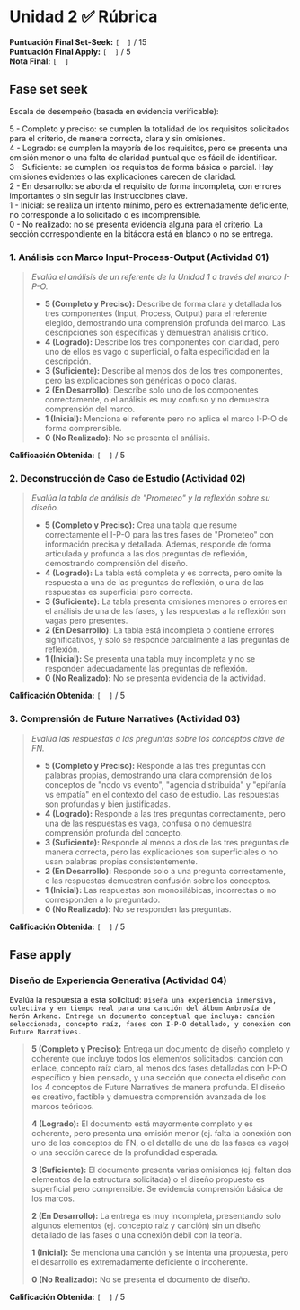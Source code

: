 # Unidad 2 ✅ Rúbrica

**Puntuación Final Set-Seek:** `[  ]` / 15  
**Puntuación Final Apply:** `[  ]` / 5  
**Nota Final:** `[  ]`  

## Fase set seek

Escala de desempeño (basada en evidencia verificable):

5 - Completo y preciso: se cumplen la totalidad de los requisitos solicitados para el criterio, de manera correcta, clara y sin omisiones.  
4 - Logrado: se cumplen la mayoría de los requisitos, pero se presenta una omisión menor o una falta de claridad puntual que es fácil de identificar.  
3 - Suficiente: se cumplen los requisitos de forma básica o parcial. Hay omisiones evidentes o las explicaciones carecen de claridad.  
2 - En desarrollo: se aborda el requisito de forma incompleta, con errores importantes o sin seguir las instrucciones clave.  
1 - Inicial: se realiza un intento mínimo, pero es extremadamente deficiente, no corresponde a lo solicitado o es incomprensible.  
0 - No realizado: no se presenta evidencia alguna para el criterio. La sección correspondiente en la bitácora está en blanco o no se entrega.  

### **1. Análisis con Marco Input-Process-Output (Actividad 01)**
> *Evalúa el análisis de un referente de la Unidad 1 a través del marco I-P-O.*
> - **5 (Completo y Preciso):** Describe de forma clara y detallada los tres componentes (Input, Process, Output) para el referente elegido, demostrando una comprensión profunda del marco. Las descripciones son específicas y demuestran análisis crítico.
> - **4 (Logrado):** Describe los tres componentes con claridad, pero uno de ellos es vago o superficial, o falta especificidad en la descripción.
> - **3 (Suficiente):** Describe al menos dos de los tres componentes, pero las explicaciones son genéricas o poco claras.
> - **2 (En Desarrollo):** Describe solo uno de los componentes correctamente, o el análisis es muy confuso y no demuestra comprensión del marco.
> - **1 (Inicial):** Menciona el referente pero no aplica el marco I-P-O de forma comprensible.
> - **0 (No Realizado):** No se presenta el análisis.

**Calificación Obtenida:** `[  ]` / 5

### **2. Deconstrucción de Caso de Estudio (Actividad 02)**
> *Evalúa la tabla de análisis de "Prometeo" y la reflexión sobre su diseño.*
> - **5 (Completo y Preciso):** Crea una tabla que resume correctamente el I-P-O para las tres fases de "Prometeo" con información precisa y detallada. Además, responde de forma articulada y profunda a las dos preguntas de reflexión, demostrando comprensión del diseño.
> - **4 (Logrado):** La tabla está completa y es correcta, pero omite la respuesta a una de las preguntas de reflexión, o una de las respuestas es superficial pero correcta.
> - **3 (Suficiente):** La tabla presenta omisiones menores o errores en el análisis de una de las fases, y las respuestas a la reflexión son vagas pero presentes.
> - **2 (En Desarrollo):** La tabla está incompleta o contiene errores significativos, y solo se responde parcialmente a las preguntas de reflexión.
> - **1 (Inicial):** Se presenta una tabla muy incompleta y no se responden adecuadamente las preguntas de reflexión.
> - **0 (No Realizado):** No se presenta evidencia de la actividad.

**Calificación Obtenida:** `[  ]` / 5

### **3. Comprensión de Future Narratives (Actividad 03)**
> *Evalúa las respuestas a las preguntas sobre los conceptos clave de FN.*
> - **5 (Completo y Preciso):** Responde a las tres preguntas con palabras propias, demostrando una clara comprensión de los conceptos de "nodo vs evento", "agencia distribuida" y "epifanía vs empatía" en el contexto del caso de estudio. Las respuestas son profundas y bien justificadas.
> - **4 (Logrado):** Responde a las tres preguntas correctamente, pero una de las respuestas es vaga, confusa o no demuestra comprensión profunda del concepto.
> - **3 (Suficiente):** Responde al menos a dos de las tres preguntas de manera correcta, pero las explicaciones son superficiales o no usan palabras propias consistentemente.
> - **2 (En Desarrollo):** Responde solo a una pregunta correctamente, o las respuestas demuestran confusión sobre los conceptos.
> - **1 (Inicial):** Las respuestas son monosilábicas, incorrectas o no corresponden a lo preguntado.
> - **0 (No Realizado):** No se responden las preguntas.

**Calificación Obtenida:** `[  ]` / 5

## Fase apply

### Diseño de Experiencia Generativa (Actividad 04)

Evalúa la respuesta a esta solicitud: `Diseña una experiencia inmersiva, colectiva y en tiempo real para una canción del álbum Ambrosía de Nerón Arkano. Entrega un documento conceptual que incluya: canción seleccionada, concepto raíz, fases con I-P-O detallado, y conexión con Future Narratives.`

> **5 (Completo y Preciso):** Entrega un documento de diseño completo y coherente que incluye todos los elementos solicitados: canción con enlace, concepto raíz claro, al menos dos fases detalladas con I-P-O específico y bien pensado, y una sección que conecta el diseño con los 4 conceptos de Future Narratives de manera profunda. El diseño es creativo, factible y demuestra comprensión avanzada de los marcos teóricos.
>
> **4 (Logrado):** El documento está mayormente completo y es coherente, pero presenta una omisión menor (ej. falta la conexión con uno de los conceptos de FN, o el detalle de una de las fases es vago) o una sección carece de la profundidad esperada.
>
> **3 (Suficiente):** El documento presenta varias omisiones (ej. faltan dos elementos de la estructura solicitada) o el diseño propuesto es superficial pero comprensible. Se evidencia comprensión básica de los marcos.
>
> **2 (En Desarrollo):** La entrega es muy incompleta, presentando solo algunos elementos (ej. concepto raíz y canción) sin un diseño detallado de las fases o una conexión débil con la teoría.
>
> **1 (Inicial):** Se menciona una canción y se intenta una propuesta, pero el desarrollo es extremadamente deficiente o incoherente.
>
> **0 (No Realizado):** No se presenta el documento de diseño.

**Calificación Obtenida:** `[  ]` / 5

